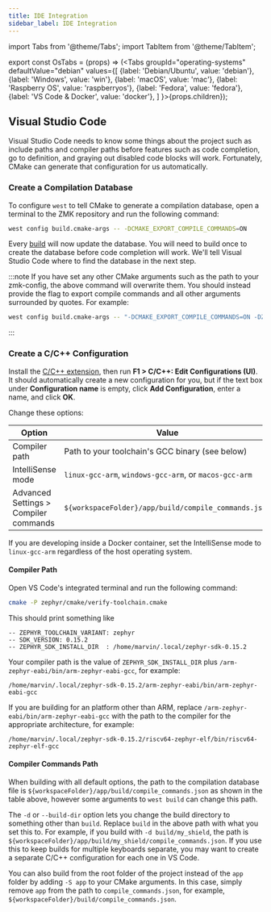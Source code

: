 ```yaml
---
title: IDE Integration
sidebar_label: IDE Integration
---
```


import Tabs from '@theme/Tabs';
import TabItem from '@theme/TabItem';

export const OsTabs = (props) => (<Tabs
groupId="operating-systems"
defaultValue="debian"
values={[
{label: 'Debian/Ubuntu', value: 'debian'},
{label: 'Windows', value: 'win'},
{label: 'macOS', value: 'mac'},
{label: 'Raspberry OS', value: 'raspberryos'},
{label: 'Fedora', value: 'fedora'},
{label: 'VS Code & Docker', value: 'docker'},
]
}>{props.children}</Tabs>);

## Visual Studio Code

Visual Studio Code needs to know some things about the project such as include
paths and compiler paths before features such as code completion, go to definition,
and graying out disabled code blocks will work. Fortunately, CMake can generate
that configuration for us automatically.

### Create a Compilation Database

To configure `west` to tell CMake to generate a compilation database, open a
terminal to the ZMK repository and run the following command:

```sh
west config build.cmake-args -- -DCMAKE_EXPORT_COMPILE_COMMANDS=ON
```

Every [build](build-flash.md#building) will now update the database. You will
need to build once to create the database before code completion will work.
We'll tell Visual Studio Code where to find the database in the next step.

:::note
If you have set any other CMake arguments such as the path to your zmk-config, the
above command will overwrite them. You should instead provide the flag to export
compile commands and all other arguments surrounded by quotes. For example:

```sh
west config build.cmake-args -- "-DCMAKE_EXPORT_COMPILE_COMMANDS=ON -DZMK_CONFIG=/path/to/zmk-config/config"
```

:::

### Create a C/C++ Configuration

Install the [C/C++ extension](https://marketplace.visualstudio.com/items?itemName=ms-vscode.cpptools),
then run **F1 > C/C++: Edit Configurations (UI)**. It should automatically create
a new configuration for you, but if the text box under **Configuration name** is empty,
click **Add Configuration**, enter a name, and click **OK**.

Change these options:

| Option                                | Value                                                  |
| ------------------------------------- | ------------------------------------------------------ |
| Compiler path                         | Path to your toolchain's GCC binary (see below)        |
| IntelliSense mode                     | `linux-gcc-arm`, `windows-gcc-arm`, or `macos-gcc-arm` |
| Advanced Settings > Compiler commands | `${workspaceFolder}/app/build/compile_commands.json`   |

If you are developing inside a Docker container, set the IntelliSense mode to `linux-gcc-arm` regardless of the host operating system.

#### Compiler Path

Open VS Code's integrated terminal and run the following command:

```sh
cmake -P zephyr/cmake/verify-toolchain.cmake
```

This should print something like

```
-- ZEPHYR_TOOLCHAIN_VARIANT: zephyr
-- SDK_VERSION: 0.15.2
-- ZEPHYR_SDK_INSTALL_DIR  : /home/marvin/.local/zephyr-sdk-0.15.2
```

Your compiler path is the value of `ZEPHYR_SDK_INSTALL_DIR` plus `/arm-zephyr-eabi/bin/arm-zephyr-eabi-gcc`, for example:

```
/home/marvin/.local/zephyr-sdk-0.15.2/arm-zephyr-eabi/bin/arm-zephyr-eabi-gcc
```

If you are building for an platform other than ARM, replace `/arm-zephyr-eabi/bin/arm-zephyr-eabi-gcc` with the path to the compiler for the appropriate architecture, for example:

```
/home/marvin/.local/zephyr-sdk-0.15.2/riscv64-zephyr-elf/bin/riscv64-zephyr-elf-gcc
```

#### Compiler Commands Path

When building with all default options, the path to the compilation database file
is `${workspaceFolder}/app/build/compile_commands.json` as shown in the table above,
however some arguments to `west build` can change this path.

The `-d` or `--build-dir` option lets you change the build directory to something
other than `build`. Replace `build` in the above path with what you set this to.
For example, if you build with `-d build/my_shield`, the path is
`${workspaceFolder}/app/build/my_shield/compile_commands.json`. If you use this
to keep builds for multiple keyboards separate, you may want to create a separate
C/C++ configuration for each one in VS Code.

You can also build from the root folder of the project instead of the `app`
folder by adding `-S app` to your CMake arguments. In this case, simply remove
`app` from the path to `compile_commands.json`, for example,
`${workspaceFolder}/build/compile_commands.json`.
